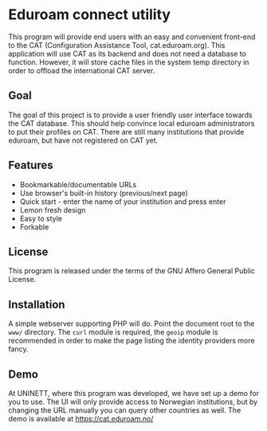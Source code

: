 # Eduroam connect utility

This program will provide end users with an easy and convenient front-end to the
CAT (Configuration Assistance Tool, cat.eduroam.org).  This application will use
CAT as its backend and does not need a database to function.  However, it will
store cache files in the system temp directory in order to offload the
international CAT server.

## Goal
The goal of this project is to provide a user friendly user interface towards
the CAT database.  This should help convince local eduroam administrators to
put their profiles on CAT.  There are still many institutions that provide
eduroam, but have not registered on CAT yet.

## Features
* Bookmarkable/documentable URLs
* Use browser's built-in history (previous/next page)
* Quick start - enter the name of your institution and press enter
* Lemon fresh design
* Easy to style
* Forkable

## License
This program is released under the terms of the GNU Affero General Public
License.

## Installation
A simple webserver supporting PHP will do.  Point the document root to the
`www/` directory.  The `curl` module is required, the `geoip` module is
recommended in order to make the page listing the identity providers more fancy.

## Demo
At UNINETT, where this program was developed, we have set up a demo for you to
use.  The UI will only provide access to Norwegian institutions, but by changing
the URL manually you can query other countries as well.  The demo is available
at https://cat.eduroam.no/
